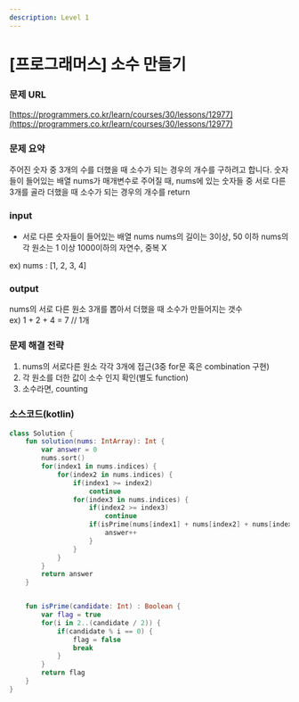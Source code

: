 ```yaml
---
description: Level 1
---
```


# \[프로그래머스\] 소수 만들기

### 문제 URL

[https://programmers.co.kr/learn/courses/30/lessons/12977](https://programmers.co.kr/learn/courses/30/lessons/12977)

### 문제 요약

주어진 숫자 중 3개의 수를 더했을 때 소수가 되는 경우의 개수를 구하려고 합니다. 숫자들이 들어있는 배열 nums가 매개변수로 주어질 때, nums에 있는 숫자들 중 서로 다른 3개를 골라 더했을 때 소수가 되는 경우의 개수를 return

### input

* 서로 다른 숫자들이 들어있는 배열 nums nums의 길이는 3이상, 50 이하 nums의 각 원소는 1 이상 1000이하의 자연수, 중복 X

ex\) nums : \[1, 2, 3, 4\]

### output

nums의 서로 다른 원소 3개를 뽑아서 더했을 때 소수가 만들어지는 갯수  
ex\) 1 + 2 + 4 = 7 // 1개

### 문제 해결 전략

1. nums의 서로다른 원소 각각 3개에 접근\(3중 for문 혹은 combination 구현\)
2. 각 원소를 더한 값이 소수 인지 확인\(별도 function\)
3. 소수라면, counting

### 소스코드\(kotlin\)

```kotlin
class Solution {
    fun solution(nums: IntArray): Int {
        var answer = 0
        nums.sort()
        for(index1 in nums.indices) {
            for(index2 in nums.indices) {
                if(index1 >= index2)
                    continue
                for(index3 in nums.indices) {
                    if(index2 >= index3)
                        continue
                    if(isPrime(nums[index1] + nums[index2] + nums[index3])) {
                        answer++
                    }
                }
            }
        }
        return answer
    }


    fun isPrime(candidate: Int) : Boolean {
        var flag = true
        for(i in 2..(candidate / 2)) {
            if(candidate % i == 0) {
                flag = false
                break
            }
        }
        return flag
    }
}
```



